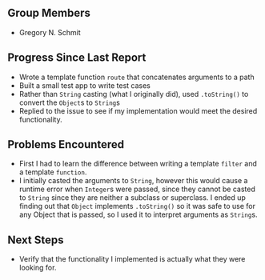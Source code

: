 Group Members
---
* Gregory N. Schmit

Progress Since Last Report
---
* Wrote a template function `route` that concatenates arguments to a path
* Built a small test app to write test cases
* Rather than `String` casting (what I originally did), used `.toString()` to
  convert the `Object`s to `String`s
* Replied to the issue to see if my implementation would meet the desired
  functionality.

Problems Encountered
---
* First I had to learn the difference between writing a template `filter` and a
  template `function`.
* I initially casted the arguments to `String`, however this would cause a
  runtime error when `Integer`s were passed, since they cannot be casted to
  `String` since they are neither a subclass or superclass. I ended up finding
  out that `Object` implements `.toString()` so it was safe to use for any
  Object that is passed, so I used it to interpret arguments as `String`s.

Next Steps
---
* Verify that the functionality I implemented is actually what they were looking for.
